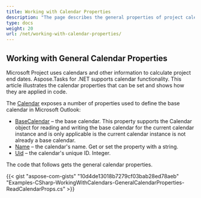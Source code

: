 ```yaml
---
title: Working with Calendar Properties
description: "The page describes the general properties of project calendars using Aspose.Tasks for .NET."
type: docs
weight: 20
url: /net/working-with-calendar-properties/
---
```


## **Working with General Calendar Properties**
Microsoft Project uses calendars and other information to calculate project end dates. Aspose.Tasks for .NET supports calendar functionality. This article illustrates the calendar properties that can be set and shows how they are applied in code.

The [Calendar](https://reference.aspose.com/tasks/net/aspose.tasks/extendedattributedefinition) exposes a number of properties used to define the base calendar in Microsoft Outlook:

- [BaseCalendar](https://reference.aspose.com/tasks/net/aspose.tasks/calendar/properties/basecalendar) – the base calendar. This property supports the Calendar object for reading and writing the base calendar for the current calendar instance and is only applicable is the current calendar instance is not already a base calendar.
- [Name](https://reference.aspose.com/tasks/net/aspose.tasks/calendar/properties/name) – the calendar's name. Get or set the property with a string.
- [Uid](https://reference.aspose.com/tasks/net/aspose.tasks/calendar/properties/uid) – the calendar's unique ID. Integer.

The code that follows gets the general calendar properties.

{{< gist "aspose-com-gists" "10d4de13018b7279cf03bab28ed78aeb" "Examples-CSharp-WorkingWithCalendars-GeneralCalendarProperties-ReadCalendarProps.cs" >}}
